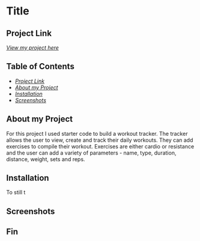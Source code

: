 # Title

## Project Link

[_View my project here_](http://tranquil-savannah-09253.herokuapp.com/)

## Table of Contents

- [_Project Link_](#project-link)
- [_About my Project_](#about-my-project)
- [_Installation_](#installation)
- [_Screenshots_](#screenshots)

## About my Project

For this project I used starter code to build a workout tracker. The tracker allows the user to view, create and track their daily workouts. They can add exercises to compile their workout. Exercises are either cardio or resistance and the user can add a variety of parameters - name, type, duration, distance, weight, sets and reps.

## Installation

To still t

## Screenshots

## Fin

